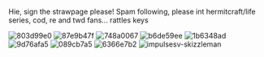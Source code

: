 
Hie, sign the strawpage please! Spam following,
please int hermitcraft/life series, cod, re and twd fans... rattles keys

![803d99e0](https://github.com/user-attachments/assets/a8bee071-4b21-4b0e-aaea-892564525d8f) ![87e9b47f](https://github.com/user-attachments/assets/adff3fa3-9473-4359-88bd-746390fa446c) ![748a0067](https://github.com/user-attachments/assets/f676c700-98c7-412b-9733-3233c4e3e43e) ![b6de59ee](https://github.com/user-attachments/assets/f94ec38e-4f44-4ae9-9da6-2f8e704aa13b) ![1b6348ad](https://github.com/user-attachments/assets/40c11db1-d591-4aa4-8984-97a0a62d7f23) ![9d76afa5](https://github.com/user-attachments/assets/78e8b49a-8113-435e-be57-67c1e7852fe1) ![089cb7a5](https://github.com/user-attachments/assets/bbd79498-7ac9-472b-bdb0-2a011328b70b) ![6366e7b2](https://github.com/user-attachments/assets/5308d9aa-5326-4eab-aba5-a4a0c6661807) 
 ![impulsesv-skizzleman](https://github.com/user-attachments/assets/0de1c3de-a77c-4aab-ba38-d90ad93a8bdf)





